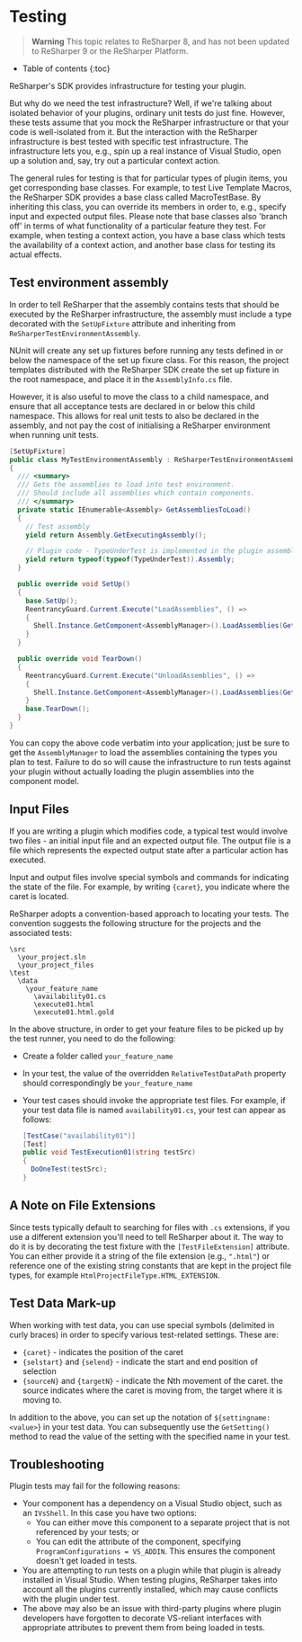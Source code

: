 ---
---

# Testing

> **Warning** This topic relates to ReSharper 8, and has not been updated to ReSharper 9 or the ReSharper Platform.

* Table of contents
{:toc}

ReSharper's SDK provides infrastructure for testing your plugin.

But why do we need the test infrastructure? Well, if we're talking about isolated behavior of your plugins, ordinary unit tests do just fine. However, these tests assume that you mock the ReSharper infrastructure or that your code is well-isolated from it. But the interaction with the ReSharper infrastructure is best tested with specific test infrastructure. The infrastructure lets you, e.g., spin up a real instance of Visual Studio, open up a solution and, say, try out a particular context action.

The general rules for testing is that for particular types of plugin items, you get corresponding base classes. For example, to test Live Template Macros, the ReSharper SDK provides a base class called MacroTestBase. By inheriting this class, you can override its members in order to, e.g., specify input and expected output files. Please note that base classes also 'branch off' in terms of what functionality of a particular feature they test. For example, when testing a context action, you have a base class which tests the availability of a context action, and another base class for testing its actual effects.

## Test environment assembly

In order to tell ReSharper that the assembly contains tests that should be executed by the ReSharper infrastructure, the assembly must include a type decorated with the `SetUpFixture` attribute and inheriting from `ReSharperTestEnvironmentAssembly`.

NUnit will create any set up fixtures before running any tests defined in or below the namespace of the set up fixure class. For this reason, the project templates distributed with the ReSharper SDK create the set up fixture in the root namespace, and place it in the `AssemblyInfo.cs` file.

However, it is also useful to move the class to a child namespace, and ensure that all acceptance tests are declared in or below this child namespace. This allows for real unit tests to also be declared in the assembly, and not pay the cost of initialising a ReSharper environment when running unit tests.

```csharp
[SetUpFixture]
public class MyTestEnvironmentAssembly : ReSharperTestEnvironmentAssembly
{
  /// <summary>
  /// Gets the assemblies to load into test environment.
  /// Should include all assemblies which contain components.
  /// </summary>
  private static IEnumerable<Assembly> GetAssembliesToLoad()
  {
    // Test assembly
    yield return Assembly.GetExecutingAssembly();

    // Plugin code - TypeUnderTest is implemented in the plugin assembly
    yield return typeof(typeof(TypeUnderTest)).Assembly;
  }

  public override void SetUp()
  {
    base.SetUp();
    ReentrancyGuard.Current.Execute("LoadAssemblies", () => 
    {
      Shell.Instance.GetComponent<AssemblyManager>().LoadAssemblies(GetType().Name, GetAssembliesToLoad()));
    }
  }

  public override void TearDown()
  {
    ReentrancyGuard.Current.Execute("UnloadAssemblies", () => 
    {
      Shell.Instance.GetComponent<AssemblyManager>().LoadAssemblies(GetType().Name, GetAssembliesToLoad()));
    }
    base.TearDown();
  }
}
```

You can copy the above code verbatim into your application; just be sure to get the `AssemblyManager` to load the assemblies containing the types you plan to test. Failure to do so will cause the infrastructure to run tests against your plugin without actually loading the plugin assemblies into the component model.

## Input Files

If you are writing a plugin which modifies code, a typical test would involve two files - an initial input file and an expected output file. The output file is a file which represents the expected output state after a particular action has executed.

Input and output files involve special symbols and commands for indicating the state of the file. For example, by writing `{caret}`, you indicate where the caret is located.

ReSharper adopts a convention-based approach to locating your tests. The convention suggests the following structure for the projects and the associated tests:

```
\src
  \your_project.sln
  \your_project_files
\test
  \data
    \your_feature_name
      \availability01.cs
      \execute01.html
      \execute01.html.gold
```

In the above structure, in order to get your feature files to be picked up by the test runner, you need to do the following:

* Create a folder called `your_feature_name`
* In your test, the value of the overridden `RelativeTestDataPath` property should correspondingly be `your_feature_name`
* Your test cases should invoke the appropriate test files. For example, if your test data file is named `availability01.cs`, your test can appear as follows:

    ```csharp
    [TestCase("availability01")]
    [Test]
    public void TestExecution01(string testSrc)
    {
      DoOneTest(testSrc);
    }
    ```

## A Note on File Extensions

Since tests typically default to searching for files with `.cs` extensions, if you use a different extension you'll need to tell ReSharper about it. The way to do it is by decorating the test fixture with the `[TestFileExtension]` attribute. You can either provide it a string of the file extension (e.g., `".html"`) or reference one of the existing string constants that are kept in the project file types, for example `HtmlProjectFileType.HTML_EXTENSION`.

## Test Data Mark-up

When working with test data, you can use special symbols (delimited in curly braces) in order to specify various test-related settings. These are:

* `{caret}` - indicates the position of the caret
* `{selstart}` and `{selend}` - indicate the start and end position of selection
* `{sourceN}` and `{targetN}` - indicate the Nth movement of the caret. the source indicates where the caret is moving from, the target where it is moving to.

In addition to the above, you can set up the notation of `${settingname:<value>`} in your test data. You can subsequently use the `GetSetting()` method to read the value of the setting with the specified name in your test.

## Troubleshooting

Plugin tests may fail for the following reasons:

* Your component has a dependency on a Visual Studio object, such as an `IVsShell`. In this case you have two options:
    * You can either move this component to a separate project that is not referenced by your tests; or
    * You can edit the attribute of the component, specifying `ProgramConfigurations = VS_ADDIN`. This ensures the component doesn't get loaded in tests.
* You are attempting to run tests on a plugin while that plugin is already installed in Visual Studio. When testing plugins, ReSharper takes into account all the plugins currently installed, which may cause conflicts with the plugin under test.
* The above may also be an issue with third-party plugins where plugin developers have forgotten to decorate VS-reliant interfaces with appropriate attributes to prevent them from being loaded in tests.

